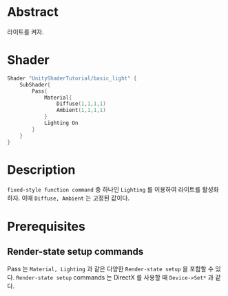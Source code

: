 # Abstract

라이트를 켜자.

# Shader

```c
Shader "UnityShaderTutorial/basic_light" {
	SubShader{
		Pass{
			Material{
				Diffuse(1,1,1,1)
				Ambient(1,1,1,1)
			}
			Lighting On
		}
	}
}
```

# Description

`fixed-style function command` 중 하나인 `Lighting`  를 이용하여 라이트를 활성화 하자. 이때 `Diffuse, Ambient` 는 고정된 값이다.

# Prerequisites

## Render-state setup commands

Pass 는 `Material, Lighting` 과 같은 다양한 `Render-state setup` 을 포함할 수 있다. `Render-state setup` commands 는 DirectX 를 사용할 때 `Device->Set*` 과 같다.